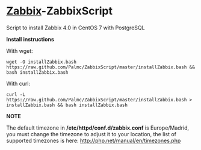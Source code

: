 # [Zabbix](https://www.zabbix.com/)-ZabbixScript

Script to install Zabbix 4.0 in CentOS 7 with PostgreSQL

**Install instructions**

With wget:
```
wget -O installZabbix.bash https://raw.github.com/Palmc/ZabbixScript/master/installZabbix.bash && bash installZabbix.bash
```
With curl:
```
curl -L https://raw.github.com/Palmc/ZabbixScript/master/installZabbix.bash > installZabbix.bash && bash installZabbix.bash

```
**NOTE**

The default timezone in **/etc/httpd/conf.d/zabbix.conf** is Europe/Madrid, you must change the timezone to adjust it to your location, the list of supported timezones is here: http://php.net/manual/en/timezones.php
